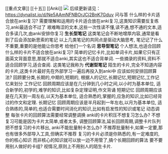 [[重点文章]] [[十五]] [[Anki]]
![](https://gitee.com/cyddgi/picture-store/raw/master/img/20201023094509.png)
后续更新请见： https://dynalist.io/d/Ne5AAmNFNBOrJCj2BnK7Gduv
问与答
什么样的卡片适合放在anki复习?
需要理解和运用的卡片适合放在anki复习,这类知识需要反复练习,anki最适合不过了
艰难晦涩的文本,这些一次性读不懂,读不通,想不通的文本,适合多读几次,由anki安排你复习
**生长型笔记** 这类笔记会不断地增厚内容,通常是看到了后会添加新思索的笔记
以上几类笔记的共同点是驱动大脑思考, 笔记记了什么不重要,重要的是他能让你思考 
给他们一个名词 **思导型笔记**
个人想法,也适合回顾
什么样的卡片不适合放在anki复习?
简单的记忆卡片,比如单词卡片,如果它只有正面英文背面意思,那就不适合anki,其实这也不适合背单词.
一些摘录的资料,资料不适合回顾学习,适合查阅.
这类笔记我称为 **代谢型笔记**
陌生的卡片,完全不知道内容的卡片,这类卡片最好先在外部学习一遍后再投入到anki中
应该如何安排回顾算法?
回顾要分类,长期的,中期的,短期的,
根据人的记忆,长期记忆,短期记忆,工作记忆来划分
工作记忆
回顾周期应该是在几分钟到几小时之间,以小时为基本单位,
适合新学的,初学的,难学的知识,比如复杂定理证明,作文背诵
短期记忆
回顾周期应该是在几天到一周左右,以天为基本单位,
适合熟悉的,掌握的,应急的知识,比如已经背过的作文和定理.
长期记忆
回顾周期应该是半月起到一年左右,以月为基本单位,
适合熟练的,简单的,也适合需要时间消化的知识,比如有启发性的知识或笔记
动态调整
每张卡片的回顾算法需要经常调整调换
anki的卡片积压不想复习怎么办?
不想复习可能是因为卡片太简单,或者太多,
调整回顾算法,延长回顾周期,调整卡片队列
把不想复习的卡片移出,
anki不能批量制卡怎么办?
不推荐批量制卡,如果一定要,那也有很多外部导入工具,但确实不推荐
复习的卡片必须是你熟悉的,有一定难度的,你的核心知识
而非核心的知识就可以放一边不用管了,搞个长期回顾的算法
要不要用别人做好的卡组?
视情况,原则上不用别人的陌生卡片.
